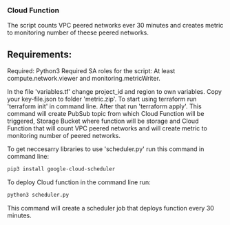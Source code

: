 ### Cloud Function 
The script counts VPC peered networks ever 30 minutes and creates metric to monitoring number of theese peered networks.

## Requirements:
Required: Python3
Required SA roles for the script: At least compute.network.viewer and monitoring.metricWriter.

In the file 'variables.tf' change project_id and region to own variables.
Copy your key-file.json to folder 'metric.zip'. 
To start using terraform run 'terraform init' in command line. After that run 'terraform apply'. This command will create PubSub topic from which Cloud Function will be triggered, Storage Bucket where function will be storage and Cloud Function that will count VPC peered networks and will create metric to monitoring number of peered networks.

To get neccesarry libraries to use 'scheduler.py' run this command in command line:
```python
pip3 install google-cloud-scheduler
```
To deploy Cloud function in the command line run:
```python
python3 scheduler.py
```
This command will create a scheduler job that deploys function every 30 minutes.
